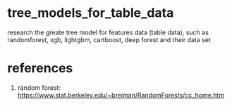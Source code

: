 # tree_models_for_table_data
research the greate tree model for features data (table data), such as randomforest, xgb, lightgbm, cartboost, deep forest and their data set


# references

1. random forest: https://www.stat.berkeley.edu/~breiman/RandomForests/cc_home.htm
